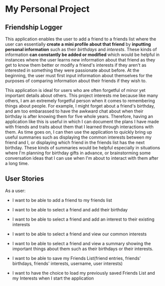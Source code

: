 # My Personal Project

## Friendship Logger

This application enables the user to add a friend to a 
friends list where the user can essentially **create a mini profile about that friend** by **inputting personal information** such as
their *birthdays* and *interests*. These kinds of information **can constantly be added or modified** which would be helpful
in instances where the user learns new information about that friend as they get to know them better or modify a friend's interests if they
 aren't as interested in something they were passionate about before. At the beginning, the user must first input information about themselves for the purposes of comparing information
 about their friends if they wish to.

This application is ideal for users who are often 
forgetful of minor yet important details about others. 
This project interests me because like many 
others, I am an extremely forgetful person when 
it comes to remembering things about people. For example, I might forget about a friend's 
birthday, and am too embarassed to have the awkward chat about when their birthday is after knowing them for five whole years.
Therefore, having an application like this is useful in which I can document the plans I have made with friends and traits about them that I learned through interactions with them.
 As time goes on, I can then use the application to quickly bring up useful summaries such as displaying the common interests between my friend and I, 
or displaying which friend in the friends list has the next birthday. These kinds of summaries would be 
helpful especially in situations where I'm planning for birthday gifts in advance, or
 brainstorming some conversation ideas that I can use when I'm about to interact with them after a long time. 
 
 ## User Stories
 
 As a user:
 - I want to be able to add a friend to my friends list
 - I want to be able to select a friend and add their birthday
 - I want to be able to select a friend and add an interest to their existing interests
 - I want to be able to select a friend and view our common interests
 - I want to be able to select a friend and view a summary showing the important things about them such as their birthdays or
 their interests.
 
 - I want to be able to save my Friends List(friend entries, friends' birthdays, friends' interests, username, user interests) 
 - I want to have the choice to load my previously saved Friends List and my Interests when I start the application
 